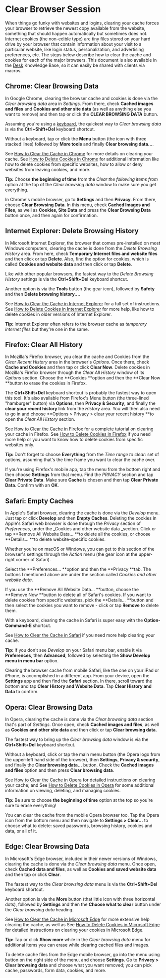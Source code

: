 # Clear Browser Session

When things go funky with websites and logins, clearing your cache forces your browser to retrieve the newest copy available from the website, something that should happen automatically but sometimes does not. Internet cookies \(the non-edible type\) are tiny files stored on your hard drive by your browser that contain information about your visit to a particular website, like login status, personalization, and advertising preferences, etc. The steps below describe how to clear the cache and cookies for each of the major browsers. This document is also available in the [Desk](/ops/fs/desk.md) Knowledge Base, so it can easily be shared with clients via macros.

## Chrome: Clear Browsing Data

In Google Chrome, clearing the browser cache and cookies is done via the _Clear browsing data_ area in _Settings_. From there, check **Cached images and files** and **Cookies and other site data** \(as well as anything else you want to remove\) and then tap or click the **CLEAR BROWSING DATA** button.

Assuming you're using a [keyboard](https://www.lifewire.com/what-is-a-keyboard-2618153), the quickest way to _Clear browsing data_ is via the **Ctrl+Shift+Del** keyboard shortcut.

Without a keyboard, tap or click the **Menu** button \(the icon with three stacked lines\) followed by **More tools** and finally **Clear browsing data...**.

See [How to Clear the Cache in Chrome](https://support.google.com/chrome/answer/2392709?visit_id=0-636388181934126876-2271256505&rd=1) for more details on clearing your cache. See [How to Delete Cookies in Chrome](https://support.google.com/chrome/answer/95647?hl=en) for additional information like how to delete cookies from specific websites, how to allow or deny websites from leaving cookies, and more.

**Tip:** Choose **the beginning of time** from the _Clear the following items from_ option at the top of the _Clear browsing data_ window to make sure you get everything.

In Chrome's mobile browser, go to **Settings** and then **Privacy**. From there, choose **Clear Browsing Data**. In this menu, check **Cached Images and Files**, as well as **Cookies, Site Data** and press the **Clear Browsing Data** button once, and then again for confirmation.

## Internet Explorer: Delete Browsing History

In Microsoft Internet Explorer, the browser that comes pre-installed on most Windows computers, clearing the cache is done from the _Delete Browsing History_ area. From here, check **Temporary Internet files and website files** and then click or tap **Delete**. Also, find the option for cookies, which is called **Cookies and website data** and then click or tap **Delete**.

Like with other popular browsers, the fastest way to the _Delete Browsing History_ settings is via the **Ctrl+Shift+Del** keyboard shortcut.

Another option is via the **Tools** button \(the gear icon\), followed by **Safety** and then **Delete browsing history...**.

See [How to Clear the Cache in Internet Explorer](https://www.lifewire.com/how-to-clear-the-cache-in-internet-explorer-2624707) for a full set of instructions. See [How to Delete Cookies in Internet Explorer](https://support.microsoft.com/errors?) for more help, like how to delete cookies in older versions of Internet Explorer.

**Tip:** Internet Explorer often refers to the browser cache as _temporary internet files_ but they're one in the same.

## Firefox: Clear All History

In Mozilla's Firefox browser, you clear the cache and Cookies from the _Clear Recent History_ area in the browser's _Options_. Once there, check **Cache **and** Cookies** and then tap or click **Clear Now**. Delete cookies in Mozilla's Firefox browser through the _Clear All History_ window of its _Options_ section. Choose the **Cookies **option and then the **Clear Now **button to erase the cookies in Firefox.

The **Ctrl+Shift+Del** keyboard shortcut is probably the fastest way to open this tool. It's also available from Firefox's Menu button \(the three-lined "hamburger" button\) via **Options**, then **Privacy & Security**, and finally the **clear your recent history** link from the _History_ area. You will then also need to go in and choose **Options &gt; Privacy &gt; clear your recent history **to open the _Clear All History_  section.

See [How to Clear the Cache in Firefox](https://www.lifewire.com/how-to-clear-the-cache-in-firefox-2624704) for a complete tutorial on clearing your cache in Firefox. See [How to Delete Cookies in Firefox](https://support.mozilla.org/en-US/kb/delete-cookies-remove-info-websites-stored) if you need more help or you want to know how to delete cookies from specific websites only.

**Tip:** Don't forget to choose **Everything** from the _Time range to clear:_ set of options, assuming that's the time frame you want to clear the cache over.

If you're using Firefox's mobile app, tap the menu from the bottom right and then choose **Settings** from that menu. Find the _PRIVACY_ section and tap **Clear Private Data**. Make sure **Cache** is chosen and then tap **Clear Private Data**. Confirm with an **OK**.

## Safari: Empty Caches

In Apple's Safari browser, clearing the cache is done via the _Develop_ menu. Just tap or click **Develop** and then **Empty Caches**. Deleting the cookies in Apple's Safari web browser is done through the _Privacy_ section of _Preferences_, under the _Cookies and other website data _section. Click or tap **Remove All Website Data... **to delete all the cookies, or choose **Details... **to delete website-specific cookies.

Whether you're on macOS or Windows, you can get to this section of the browser's settings through the _Action_ menu \(the gear icon at the upper-right corner of Safari\).

Select the **Preferences... **option and then the **Privacy **tab. The buttons I mentioned above are under the section called _Cookies and other website data_.

If you use the **Remove All Website Data... **button, choose the **Remove Now **button to delete all of Safari's cookies. If you want to delete cookies from specific websites, pick the **Details... **button and then select the cookies you want to remove - click or tap **Remove** to delete them.

With a keyboard, clearing the cache in Safari is super easy with the **Option-Command-E** shortcut.

See [How to Clear the Cache in Safari](http://help.apple.com/safari/mac/9.0/#/sfri20948) if you need more help clearing your cache.

**Tip:** If you don't see _Develop_ on your Safari menu bar, enable it via **Preferences**, then **Advanced**, followed by selecting the **Show Develop menu in menu bar** option.

Clearing the browser cache from mobile Safari, like the one on your iPad or iPhone, is accomplished in a different app. From your device, open the **Settings** app and then find the **Safari** section. In there, scroll toward the bottom and tap **Clear History and Website Data**. Tap **Clear History and Data** to confirm.

## Opera: Clear Browsing Data

In Opera, clearing the cache is done via the _Clear browsing data_ section that's part of _Settings_. Once open, check **Cached images and files**, as well as **Cookies and other site data** and then click or tap **Clear browsing data**.

The fastest way to bring up the _Clear browsing data_ window is via the **Ctrl+Shift+Del** keyboard shortcut.

Without a keyboard, click or tap the main menu button \(the Opera logo from the upper-left hand side of the browser\), then **Settings**, **Privacy & security**, and finally the **Clear browsing data...** button. Check the **Cached images and files** option and then press **Clear browsing data**.

See [How to Clear the Cache in Opera](http://help.opera.com/Windows/12.10/en/cache.html) for detailed instructions on clearing your cache; and See [How to Delete Cookies in Opera](http://blogs.opera.com/news/2015/08/how-to-manage-cookies-in-opera/) for some additional information on viewing, deleting, and managing cookies.

**Tip:** Be sure to choose **the beginning of time** option at the top so you're sure to erase everything!

You can clear the cache from the mobile Opera browser too. Tap the Opera icon from the bottom menu and then navigate to **Settings &gt; Clear...** to choose what to delete: saved passwords, browsing history, cookies and data, or all of it.

## Edge: Clear Browsing Data

In Microsoft's Edge browser, included in their newer versions of Windows, clearing the cache is done via the _Clear browsing data_ menu. Once open, check **Cached data and files**, as well as **Cookies and saved website data** and then tap or click **Clear**.

The fastest way to the _Clear browsing data_ menu is via the **Ctrl+Shift+Del** keyboard shortcut.

Another option is via the **More** button \(that little icon with three horizontal dots\), followed by **Settings** and then the **Choose what to clear** button under the _Clear browsing data_ heading.

See [How to Clear the Cache in Microsoft Edge](https://support.microsoft.com/errors?) for more extensive help clearing the cache, as well as See [How to Delete Cookies in Microsoft Edge](https://privacy.microsoft.com/en-us/windows-10-microsoft-edge-and-privacy) for detailed instructions on clearing your cookies in Microsoft Edge.

**Tip:** Tap or click **Show more** while in the _Clear browsing data_ menu for additional items you can erase while clearing cached files and images.

To delete cache files from the Edge mobile browser, go into the menu using button on the right side of the menu, and choose **Settings**. Go to **Privacy &gt; Clear browsing data** and choose what you want removed; you can pick cache, passwords, form data, cookies, and more.

